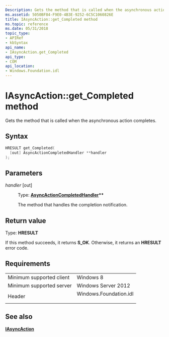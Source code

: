 ```yaml
---
Description: Gets the method that is called when the asynchronous action completes.
ms.assetid: 5050BF84-F9E0-4B3E-9252-6C5C1060826E
title: IAsyncAction::get_Completed method
ms.topic: reference
ms.date: 05/31/2018
topic_type: 
- APIRef
- kbSyntax
api_name: 
- IAsyncAction.get_Completed
api_type: 
- COM
api_location: 
- Windows.Foundation.idl
---
```


# IAsyncAction::get\_Completed method

Gets the method that is called when the asynchronous action completes.

## Syntax


```C++
HRESULT get_Completed(
  [out] AsyncActionCompletedHandler **handler
);
```



## Parameters

<dl> <dt>

*handler* \[out\]
</dt> <dd>

Type: **[**AsyncActionCompletedHandler**](asyncactioncompletedhandler.md)\*\***

The method that handles the completion notification.

</dd> </dl>

## Return value

Type: **HRESULT**

If this method succeeds, it returns **S\_OK**. Otherwise, it returns an **HRESULT** error code.

## Requirements



|                                     |                                                                                                   |
|-------------------------------------|---------------------------------------------------------------------------------------------------|
| Minimum supported client<br/> | Windows 8<br/>                                                                              |
| Minimum supported server<br/> | Windows Server 2012<br/>                                                                    |
| Header<br/>                   | <dl> <dt>Windows.Foundation.idl</dt> </dl> |



## See also

<dl> <dt>

[**IAsyncAction**](/windows/win32/api/windows.foundation/nn-windows-foundation-iasyncaction)
</dt> </dl>

 

 